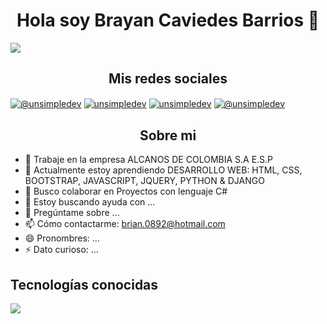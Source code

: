<div style="text-align: center;">
    <h1 style="text-align: center;"> Hola soy Brayan Caviedes Barrios 👋 </h1>
</div>
<img src="https://media.licdn.com/dms/image/C4D16AQFUyxfekWjHrw/profile-displaybackgroundimage-shrink_350_1400/0/1604078090624?e=1707350400&v=beta&t=6QEkctUD8IhvMt66vLQci6gtPCcpw4SUOsjzQS0Etyc">


<div>
    <h2 style="text-align: center;"> Mis redes sociales </h2>
</div>

<p align="left">
  <a href="https://www.youtube.com/@brayan6343" target="_blank" rel="noopener noreferrer"><img align="center" src="https://img.shields.io/badge/YouTube-FF0000?style=for-the-badge&logo=youtube&logoColor=white" alt="@unsimpledev" /></a>
  <a href="https://www.linkedin.com/in/brayancaviedes/" target="_blank" rel="noopener noreferrer"><img align="center" src="https://img.shields.io/badge/LinkedIn-0077B5?style=for-the-badge&logo=linkedin&logoColor=white" alt="unsimpledev" /></a>
  <a href="https://www.facebook.com/Caviedes08" target="_blank" rel="noopener noreferrer"><img align="center" src="https://img.shields.io/badge/Facebook-1877F2?style=for-the-badge&logo=facebook&logoColor=white" alt="unsimpledev" /></a>
  <a href="caviedesbrayan@gmail.com" target="_blank" rel="noopener noreferrer"><img align="center" src="https://img.shields.io/badge/Gmail-D14836?style=for-the-badge&logo=gmail&logoColor=white" alt="@unsimpledev" /></a>
</p>



<div>
    <h2 style="text-align: center;"> Sobre mi </h2>
</div>

- 🔭 Trabaje en la empresa ALCANOS DE COLOMBIA S.A E.S.P
- 🌱 Actualmente estoy aprendiendo DESARROLLO WEB: HTML, CSS, BOOTSTRAP, JAVASCRIPT, JQUERY, PYTHON & DJANGO
- 👯 Busco colaborar en Proyectos con lenguaje C#
- 🤔 Estoy buscando ayuda con ...
- 💬 Pregúntame sobre ...
- 📫 Cómo contactarme: brian.0892@hotmail.com
- 😄 Pronombres: ...
- ⚡ Dato curioso: ...

<h2 >Tecnologías conocidas</h2>
<!--tech stack icons-->
<p align="left">
  <a href="https://skillicons.dev/icons?i=cs,dotnet,php,angular,typescript,css,html,js,nodejs,postgresql,mysql,mongo,git,github,azure,postman,vscode,linux,windows" target="_blank">
    <img src="https://skillicons.dev/icons?i=cs,dotnet,php,angular,typescript,css,html,js,nodejs,postgresql,mysql,mongo,git,github,azure,postman,vscode,linux,windows" />
  </a>
</p>
<br>
